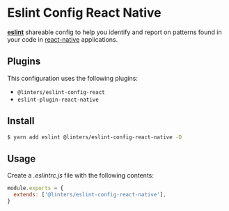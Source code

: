 # Eslint Config React Native

[**eslint**](https://github.com/eslint/eslint) shareable config to help you identify and report on patterns found in your code in [react-native](https://github.com/facebook/react-native) applications.

## Plugins

This configuration uses the following plugins:

- `@linters/eslint-config-react`
- `eslint-plugin-react-native`

## Install

```bash
$ yarn add eslint @linters/eslint-config-react-native -D
```

## Usage

Create a _.eslintrc.js_ file with the following contents:

```js
module.exports = {
  extends: ['@linters/eslint-config-react-native'],
}
```
